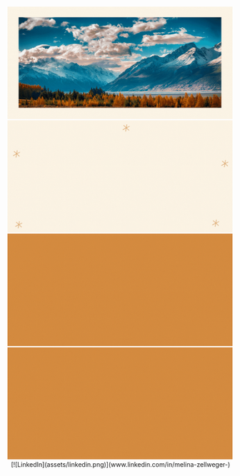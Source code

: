 <img src= "./assets/Welcome (2).gif" alt=''/>

<img src= "./assets/infos.gif" alt=''/>


<img src= "./assets/tools.gif" alt=''/>


<img src= "./assets/Welcome (3).gif" alt=''/>
<img src= "./" alt=''/>



<img src= '[![WhatsApp](assets/WhatsApp.svg.png)](https://wa.link/clgk4r)' alt = '' height=40px />
     [![LinkedIn](assets/linkedin.png)](www.linkedin.com/in/melina-zellweger-)



